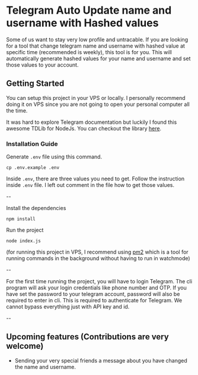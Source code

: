 # Telegram Auto Update name and username with Hashed values

Some of us want to stay very low profile and untracable. If you are looking for a tool that change telegram name and username with hashed value at specific time (recommended is weekly), this tool is for you. This will automatically generate hashed values for your name and username and set those values to your account.

## Getting Started

You can setup this project in your VPS or locally. I personally recommend doing it on VPS since you are not going to open your personal computer all the time.

It was hard to explore Telegram documentation but luckily I found this awesome TDLib for NodeJs. You can checkout the library [here](https://https://github.com/Bannerets/tdl).

### Installation Guide

Generate `.env` file using this command.

`cp .env.example .env`

Inside `.env`, there are three values you need to get. Follow the instruction inside `.env` file. I left out comment in the file how to get those values.

--

Install the dependencies

`npm install`

Run the project

`node index.js`

(for running this project in VPS, I recommend using [pm2](https://https://pm2.keymetrics.io/) which is a tool for running commands in the background without having to run in watchmode)

--

For the first time running the project, you will have to login Telegram. The cli program will ask your login credentials like phone number and OTP. If you have set the password to your telegram account, password will also be required to enter in cli. This is required to authenticate for Telegram. We cannot bypass everything just with API key and id.

--

## Upcoming features (Contributions are very welcome)

- Sending your very special friends a message about you have changed the name and username.
